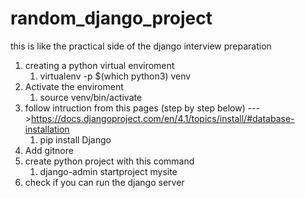 # random_django_project
this is like the practical side of the django interview preparation

1. creating a python virtual enviroment
    1.  virtualenv -p $(which python3) venv
2. Activate the enviroment
    1. source venv/bin/activate
3. follow intruction from this pages (step by step below) --->https://docs.djangoproject.com/en/4.1/topics/install/#database-installation
    1.  pip install Django
4. Add gitnore
5. create python project with this command
    1.  django-admin startproject mysite
6. check if you can run the django server
